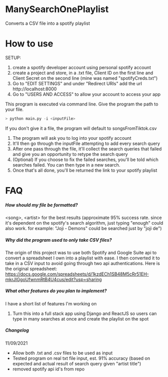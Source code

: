 # ManySearchOnePlaylist
Converts a CSV file into a spotify playlist

# How to use
SETUP:
1. create a spotify developer account using personal spotify account
2. create a project and store, in a .txt file, Client ID on the first line and Client Secret on the second line (mine was named "spotifyCreds.txt")
3. Go to "EDIT SETTINGS" and under "Redirect URIs" add the url http://localhost:8000
4. Go to "USERS AND ACCESS" to allow your account to access your app

This program is executed via command line.
Give the program the path to your file.
```python
> python main.py -i <inputFile>
```
If you don't give it a file, the program will default to songsFromTiktok.csv

1. The program will ask you to log into your spotify account
2. It'll then go through the inputFile attempting to add every search query
3. After one pass through the file, it'll collect the search queries that failed and give you an opportunity to retype the search query
4. (Optional) If you choose to fix the failed searches, you'll be told which searches failed. You can then type in a new search.
5. Once that's all done, you'll be returned the link to your spotify playlist


# FAQ
##### How should my file be formatted?
\<song\>, \<artist\> for the best results (approximate 95% success rate. since it's dependent on the spotify's search algorithm, just typing "enough" could also work. for example: "Joji - Demons" could be searched just by "joji de")


##### Why did the program used to only take CSV files?
The origin of this project was to use both Spotify and Google Suite api to convert a spreadsheet I own into a playlist with ease. 
I then converted it to take in a CSV input to avoid going through two api authentications.
Here is the original spreadsheet: https://docs.google.com/spreadsheets/d/1kzdECh1SB48M5cRr51EH-mkrJIGgoUfwnmRtB4U4cus/edit?usp=sharing

##### What other features do you plan to implement?
I have a short list of features I'm working on
1. Turn this into a full stack app using Django and ReactJS so users can type in many searches at once and create the playlist on the spot

##### Changelog
11/09/2021  
- Allow both .txt and .csv files to be used as input
- Tested program on real txt file input, est. 91% accuracy (based on expected and actual result of search query given "artist title")
- removed spotify api id's from repo 
